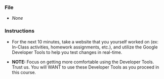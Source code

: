 ### File

* *None*

### Instructions

* For the next 10 minutes, take a website that you yourself worked on (ex: In-Class activities, homework assignments, etc.), and utilize the Google Developer Tools to help you test changes in real-time.

* **NOTE:** Focus on getting more comfortable using the Developer Tools. Trust us. You will WANT to use these Developer Tools as you proceed in this course. 